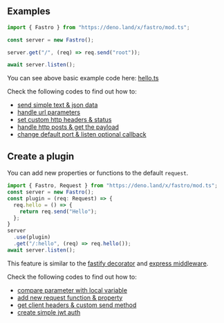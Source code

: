 ## Examples

```ts
import { Fastro } from "https://deno.land/x/fastro/mod.ts";

const server = new Fastro();

server.get("/", (req) => req.send("root"));

await server.listen();

```

You can see above basic example code here: [hello.ts](https://github.com/fastrojs/fastro-server/blob/master/examples/hello.ts)

Check the following codes to find out how to:
- [send simple text & json data](https://github.com/fastrojs/fastro-server/blob/master/examples/main.ts#L5)
- [handle url parameters](https://github.com/fastrojs/fastro-server/blob/master/examples/main.ts#L20)
- [set custom http headers & status](https://github.com/fastrojs/fastro-server/blob/master/examples/main.ts#L9)
- [handle http posts & get the payload](https://github.com/fastrojs/fastro-server/blob/master/examples/main.ts#L28)
- [change default port & listen optional callback](https://github.com/fastrojs/fastro-server/blob/master/examples/main.ts#L34)

## Create a plugin
You can add new properties or functions to the default `request`.

```ts
import { Fastro, Request } from "https://deno.land/x/fastro/mod.ts";
const server = new Fastro();
const plugin = (req: Request) => {
  req.hello = () => {
    return req.send("Hello");
  };
}
server
  .use(plugin)
  .get("/:hello", (req) => req.hello());
await server.listen();

```

This feature is similar to the [fastify decorator](https://www.fastify.io/docs/latest/Decorators/) and [express middleware](https://expressjs.com/en/guide/writing-middleware.html).

Check the following codes to find out how to:
- [compare parameter with local variable](https://github.com/fastrojs/fastro-server/blob/master/examples/use_plugin.ts#L5)
- [add new request function & property](https://github.com/fastrojs/fastro-server/blob/master/examples/use_plugin.ts#L23)
- [get client headers & custom send method](https://github.com/fastrojs/fastro-server/blob/master/examples/use_plugin.ts#L13)
- [create simple jwt auth](https://github.com/fastrojs/fastro-server/blob/master/examples/simple_jwt_auth.ts)